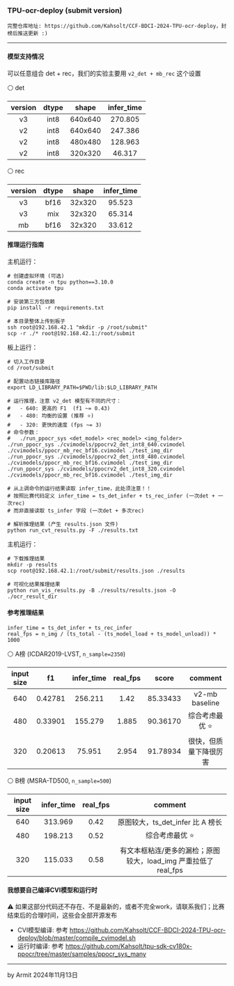 ### TPU-ocr-deploy (submit version)

    完整仓库地址: https://github.com/Kahsolt/CCF-BDCI-2024-TPU-ocr-deploy，封榜后推送更新 :)

----

#### 模型支持情况

可以任意组合 det + rec，我们的实验主要用 `v2_det + mb_rec` 这个设置

⚪ det

| version | dtype | shape | infer_time |
| :-: | :-: | :-: | :-: |
| v3 | int8 | 640x640 | 270.805 |
| v2 | int8 | 640x640 | 247.386 |
| v2 | int8 | 480x480 | 128.963 |
| v2 | int8 | 320x320 |  46.317 |

⚪ rec

| version | dtype | shape | infer_time |
| :-: | :-: | :-: | :-: |
| v3 | bf16 | 32x320 | 95.523 |
| v3 | mix  | 32x320 | 65.314 |
| mb | bf16 | 32x320 | 33.612 |


#### 推理运行指南

主机运行：

```shell
# 创建虚拟环境 (可选)
conda create -n tpu python==3.10.0
conda activate tpu

# 安装第三方包依赖
pip install -r requirements.txt

# 本目录整体上传到板子
ssh root@192.168.42.1 "mkdir -p /root/submit"
scp -r ./* root@192.168.42.1:/root/submit
```

板上运行：

```shell
# 切入工作目录
cd /root/submit

# 配置动态链接库路径
export LD_LIBRARY_PATH=$PWD/lib:$LD_LIBRARY_PATH

# 运行推理，注意 v2_det 模型有不同的尺寸：
#   - 640: 更高的 F1  (f1 ~= 0.43)
#   - 480: 均衡的设置 (推荐 ⭐)
#   - 320: 更快的速度 (fps ~= 3)
# 命令参数：
#   ./run_ppocr_sys <det_model> <rec_model> <img_folder>
./run_ppocr_sys ./cvimodels/ppocrv2_det_int8_640.cvimodel ./cvimodels/ppocr_mb_rec_bf16.cvimodel ./test_img_dir
./run_ppocr_sys ./cvimodels/ppocrv2_det_int8_480.cvimodel ./cvimodels/ppocr_mb_rec_bf16.cvimodel ./test_img_dir
./run_ppocr_sys ./cvimodels/ppocrv2_det_int8_320.cvimodel ./cvimodels/ppocr_mb_rec_bf16.cvimodel ./test_img_dir

# 从上调命令的运行结果读取 infer_time，此处须注意！！
# 按照比赛代码定义 infer_time = ts_det_infer + ts_rec_infer (一次det + 一次rec)
# 而非直接读取 ts_infer 字段 (一次det + 多次rec)

# 解析推理结果 (产生 results.json 文件)
python run_cvt_results.py -F ./results.txt
```

主机运行：

```shell
# 下载推理结果
mkdir -p results
scp root@192.168.42.1:/root/submit/results.json ./results

# 可视化结果推理结果
python run_vis_results.py -B ./results/results.json -O ./ocr_result_dir
```


#### 参考推理结果

```
infer_time = ts_det_infer + ts_rec_infer
real_fps = n_img / (ts_total - (ts_model_load + ts_model_unload)) * 1000
```

⚪ A榜 (ICDAR2019-LVST, `n_sample=2350`)

| input size | f1 | infer_time | real_fps | score | comment |
| :-: | :-: | :-: | :-: | :-: | :-: |
| 640 | 0.42781 | 256.211 | 1.42  | 85.33433 | v2-mb baseline |
| 480 | 0.33901 | 155.279 | 1.885 | 90.36170 | 综合考虑最优 ⭐ |
| 320 | 0.20613 |  75.951 | 2.954 | 91.78934 | 很快，但质量下降很厉害 |

⚪ B榜 (MSRA-TD500, `n_sample=500`)

| input size | infer_time | real_fps | comment |
| :-: | :-: | :-: | :-: |
| 640 | 313.969 | 0.42 | 原图较大，ts_det_infer 比 A 榜长 |
| 480 | 198.213 | 0.52 | 综合考虑最优 ⭐ |
| 320 | 115.033 | 0.58 | 有文本框粘连/更多的漏检；原图较大，load_img 严重拉低了 real_fps |


#### 我想要自己编译CVI模型和运行时

⚠ 如果这部分代码还不存在、不是最新的，或者不完全work，请联系我们；比赛结束后的合理时间，这些会全部开源发布

- CVI模型编译: 参考 https://github.com/Kahsolt/CCF-BDCI-2024-TPU-ocr-deploy/blob/master/compile_cvimodel.sh
- 运行时编译: 参考 https://github.com/Kahsolt/tpu-sdk-cv180x-ppocr/tree/master/samples/ppocr_sys_many

----
by Armit
2024年11月13日
